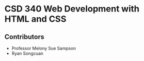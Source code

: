 # CSD 340 Web Development with HTML and CSS
## Contributors
  * Professor Melony Sue Sampson
  * Ryan Songcuan
